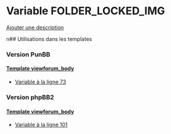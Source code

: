 # Variable FOLDER_LOCKED_IMG
[Ajouter une description](https://fa-tvars.appspot.com/FOLDER_LOCKED_IMG)

n## Utilisations dans les templates

### Version PunBB

#### [Template viewforum_body](punbb/viewforum_body.md)
* [Variable à la ligne 73](../punbb/viewforum_body.tpl#L73)

### Version phpBB2

#### [Template viewforum_body](subsilver/viewforum_body.md)
* [Variable à la ligne 101](../subsilver/viewforum_body.tpl#L101)
